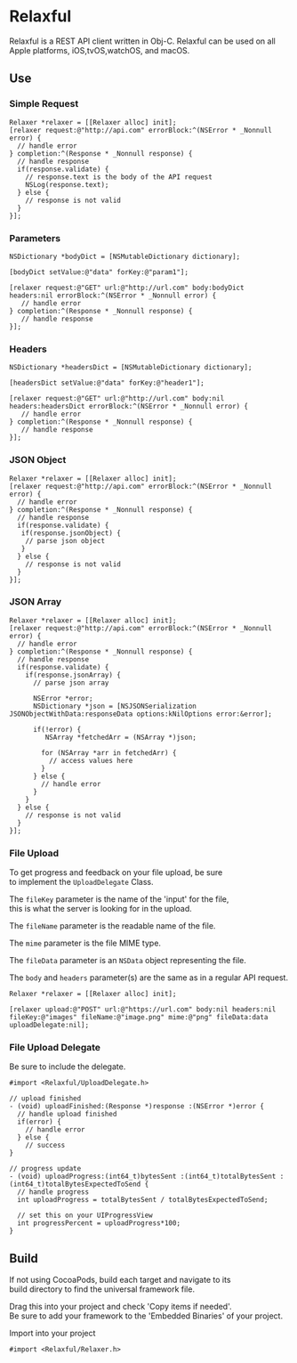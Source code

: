# Relaxful

Relaxful is a REST API client written in Obj-C.
Relaxful can be used on all Apple platforms, iOS,tvOS,watchOS, and macOS.  

## Use

### Simple Request

```obj-c
Relaxer *relaxer = [[Relaxer alloc] init];
[relaxer request:@"http://api.com" errorBlock:^(NSError * _Nonnull error) {
  // handle error
} completion:^(Response * _Nonnull response) {
  // handle response
  if(response.validate) {
    // response.text is the body of the API request
    NSLog(response.text);
  } else {
    // response is not valid
  }
}];
```

### Parameters

```obj-c
NSDictionary *bodyDict = [NSMutableDictionary dictionary];

[bodyDict setValue:@"data" forKey:@"param1"];

[relaxer request:@"GET" url:@"http://url.com" body:bodyDict headers:nil errorBlock:^(NSError * _Nonnull error) {
   // handle error     
} completion:^(Response * _Nonnull response) {
   // handle response
}];
```

### Headers

```obj-c
NSDictionary *headersDict = [NSMutableDictionary dictionary];

[headersDict setValue:@"data" forKey:@"header1"];

[relaxer request:@"GET" url:@"http://url.com" body:nil headers:headersDict errorBlock:^(NSError * _Nonnull error) {
   // handle error     
} completion:^(Response * _Nonnull response) {
   // handle response
}];
```

### JSON Object

```obj-c
Relaxer *relaxer = [[Relaxer alloc] init];
[relaxer request:@"http://api.com" errorBlock:^(NSError * _Nonnull error) {
  // handle error
} completion:^(Response * _Nonnull response) {
  // handle response
  if(response.validate) {
   if(response.jsonObject) {
    // parse json object
   }
  } else {
    // response is not valid
  }
}];
```

### JSON Array

```obj-c
Relaxer *relaxer = [[Relaxer alloc] init];
[relaxer request:@"http://api.com" errorBlock:^(NSError * _Nonnull error) {
  // handle error
} completion:^(Response * _Nonnull response) {
  // handle response
  if(response.validate) {
    if(response.jsonArray) {
      // parse json array
      
      NSError *error;
      NSDictionary *json = [NSJSONSerialization JSONObjectWithData:responseData options:kNilOptions error:&error];

      if(!error) {
         NSArray *fetchedArr = (NSArray *)json;

        for (NSArray *arr in fetchedArr) {
          // access values here
        }
      } else {
        // handle error
      }
    }
  } else {
    // response is not valid
  }
}];
```

### File Upload

To get progress and feedback on your file upload, be sure  
to implement the ```UploadDelegate``` Class.

The ```fileKey``` parameter is the name of the 'input' for the file,  
this is what the server is looking for in the upload.  

The ```fileName``` parameter is the readable name of the file.

The ```mime``` parameter is the file MIME type.

The ```fileData``` parameter is an ```NSData``` object representing the file.  

The ```body``` and ```headers``` parameter(s) are the same as in a regular API request. 

```obj-c
Relaxer *relaxer = [[Relaxer alloc] init];
 
[relaxer upload:@"POST" url:@"https://url.com" body:nil headers:nil fileKey:@"images" fileName:@"image.png" mime:@"png" fileData:data uploadDelegate:nil];
```

### File Upload Delegate

Be sure to include the delegate.  

```#import <Relaxful/UploadDelegate.h>```

```obj-c
// upload finished
- (void) uploadFinished:(Response *)response :(NSError *)error {
  // handle upload finished
  if(error) {
    // handle error
  } else {
    // success
}

// progress update
- (void) uploadProgress:(int64_t)bytesSent :(int64_t)totalBytesSent :(int64_t)totalBytesExpectedToSend {
  // handle progress
  int uploadProgress = totalBytesSent / totalBytesExpectedToSend;
    
  // set this on your UIProgressView
  int progressPercent = uploadProgress*100;
}

```

## Build

If not using CocoaPods, build each target and navigate to its  
build directory to find the universal framework file.

Drag this into your project and check 'Copy items if needed'.  
Be sure to add your framework to the 'Embedded Binaries' of your project.  

Import into your project

```#import <Relaxful/Relaxer.h>```
